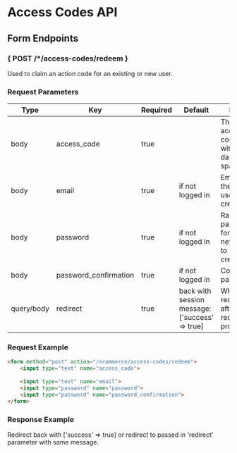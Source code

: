 # Access Codes API

## Form Endpoints
### { POST /*/access-codes/redeem }

Used to claim an action code for an existing or new user.

### Request Parameters

|Type|Key|Required|Default|Notes|
|----|---|--------|-------|-----|
|body|access_code|true||The exact access code without dashes or spaces.|
|body|email|true|if not logged in|Email for the new user to be created.|
|body|password|true|if not logged in|Raw password for the new user to be created.|
|body|password_confirmation|true|if not logged in|Confirm password|
|query/body|redirect|true|back with session message: \['success' => true\]|Where to redirect after the request is processed.|


### Request Example

```html
<form method="post" action="/ecommerce/access-codes/redeem">
    <input type="text" name="access_code">
    
    <input type="text" name="email">
    <input type="password" name="password">
    <input type="password" name="password_confirmation">
</form>
```

### Response Example

Redirect back with \['success' => true\] or redirect to passed in 'redirect' parameter with same message.